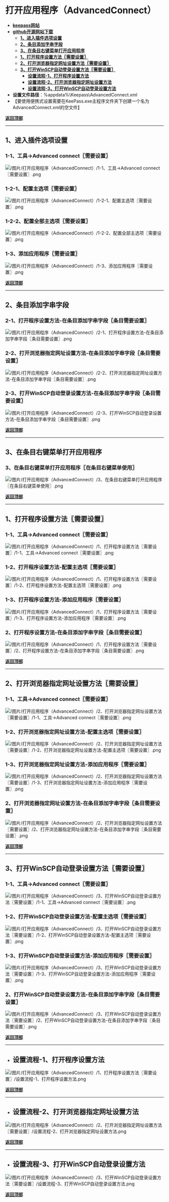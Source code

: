 # <a name="锚点0"></a>打开应用程序（AdvancedConnect）
- [**keepass网站**](https://keepass.info/plugins.html#advconn)
- [**github开源网站下载**](https://github.com/aalbng/AdvancedConnectPlugin/releases)
	- <a href="#锚点1">**1、进入插件选项设置**</a>
	- <a href="#锚点2">**2、条目添加字串字段**</a>
	- <a href="#锚点3">**3、在条目右键菜单打开应用程序**</a>
	- <a href="#锚点4">**1、打开程序设置方法〖需要设置〗**</a>
	- <a href="#锚点5">**2、打开浏览器指定网址设置方法〖需要设置〗**</a>
	- <a href="#锚点6">**3、打开WinSCP自动登录设置方法〖需要设置〗**</a>
		- <a href="#锚点7">**设置流程-1、打开程序设置方法**</a>
		- <a href="#锚点8">**设置流程-2、打开浏览器指定网址设置方法**</a>
		- <a href="#锚点9">**设置流程-3、打开WinSCP自动登录设置方法**</a>
- **设置文件路径**：%appdata%\Keepass\AdvancedConnect.xml
- 【要使用便携式设置需要在KeePass.exe主程序文件夹下创建一个名为AdvancedConnect.xml的空文件】

<a name="锚点1"></a><a href="#锚点0">**返回顶部**</a>
______________________________________________________________________________
## 1、进入插件选项设置
### 1-1、工具→Advanced connect〖需要设置〗
<p><img src="/图片/打开应用程序（AdvancedConnect）/1-1、工具→Advanced connect〖需要设置〗.png" alt="/图片/打开应用程序（AdvancedConnect）/1-1、工具→Advanced connect〖需要设置〗.png"/></p>

### 1-2-1、配置主选项〖需要设置〗
<p><img src="/图片/打开应用程序（AdvancedConnect）/1-2-1、配置主选项〖需要设置〗.png" alt="/图片/打开应用程序（AdvancedConnect）/1-2-1、配置主选项〖需要设置〗.png"/></p>

### 1-2-2、配置全部主选项〖需要设置〗
<p><img src="/图片/打开应用程序（AdvancedConnect）/1-2-2、配置全部主选项〖需要设置〗.png" alt="/图片/打开应用程序（AdvancedConnect）/1-2-2、配置全部主选项〖需要设置〗.png"/></p>

### 1-3、添加应用程序〖需要设置〗
<p><img src="/图片/打开应用程序（AdvancedConnect）/1-3、添加应用程序〖需要设置〗.png" alt="/图片/打开应用程序（AdvancedConnect）/1-3、添加应用程序〖需要设置〗.png"/></p>

<a name="锚点2"></a><a href="#锚点0">**返回顶部**</a>
______________________________________________________________________________
## 2、条目添加字串字段
### 2-1、打开程序设置方法-在条目添加字串字段〖条目需要设置〗
<p><img src="/图片/打开应用程序（AdvancedConnect）/2-1、打开程序设置方法-在条目添加字串字段〖条目需要设置〗.png" alt="/图片/打开应用程序（AdvancedConnect）/2-1、打开程序设置方法-在条目添加字串字段〖条目需要设置〗.png"/></p>

### 2-2、打开浏览器指定网址设置方法-在条目添加字串字段〖条目需要设置〗
<p><img src="/图片/打开应用程序（AdvancedConnect）/2-2、打开浏览器指定网址设置方法-在条目添加字串字段〖条目需要设置〗.png" alt="/图片/打开应用程序（AdvancedConnect）/2-2、打开浏览器指定网址设置方法-在条目添加字串字段〖条目需要设置〗.png"/></p>

### 2-3、打开WinSCP自动登录设置方法-在条目添加字串字段〖条目需要设置〗
<p><img src="/图片/打开应用程序（AdvancedConnect）/2-3、打开WinSCP自动登录设置方法-在条目添加字串字段〖条目需要设置〗.png" alt="/图片/打开应用程序（AdvancedConnect）/2-3、打开WinSCP自动登录设置方法-在条目添加字串字段〖条目需要设置〗.png"/></p>

<a name="锚点3"></a><a href="#锚点0">**返回顶部**</a>
______________________________________________________________________________
## 3、在条目右键菜单打开应用程序
### 3、在条目右键菜单打开应用程序〖在条目右键菜单使用〗
<p><img src="/图片/打开应用程序（AdvancedConnect）/3、在条目右键菜单打开应用程序〖在条目右键菜单使用〗.png" alt="/图片/打开应用程序（AdvancedConnect）/3、在条目右键菜单打开应用程序〖在条目右键菜单使用〗.png"/></p>

<a name="锚点4"></a><a href="#锚点0">**返回顶部**</a>
______________________________________________________________________________
## 1、打开程序设置方法〖需要设置〗
### 1-1、工具→Advanced connect〖需要设置〗
<p><img src="/图片/打开应用程序（AdvancedConnect）/1、打开程序设置方法〖需要设置〗/1-1、工具→Advanced connect〖需要设置〗.png" alt="/图片/打开应用程序（AdvancedConnect）/1、打开程序设置方法〖需要设置〗/1-1、工具→Advanced connect〖需要设置〗.png"/></p>

### 1-2、打开程序设置方法-配置主选项〖需要设置〗
<p><img src="/图片/打开应用程序（AdvancedConnect）/1、打开程序设置方法〖需要设置〗/1-2、打开程序设置方法-配置主选项〖需要设置〗.png" alt="/图片/打开应用程序（AdvancedConnect）/1、打开程序设置方法〖需要设置〗/1-2、打开程序设置方法-配置主选项〖需要设置〗.png"/></p>

### 1-3、打开程序设置方法-添加应用程序〖需要设置〗
<p><img src="/图片/打开应用程序（AdvancedConnect）/1、打开程序设置方法〖需要设置〗/1-3、打开程序设置方法-添加应用程序〖需要设置〗.png" alt="/图片/打开应用程序（AdvancedConnect）/1、打开程序设置方法〖需要设置〗/1-3、打开程序设置方法-添加应用程序〖需要设置〗.png"/></p>

### 2、打开程序设置方法-在条目添加字串字段〖条目需要设置〗
<p><img src="/图片/打开应用程序（AdvancedConnect）/1、打开程序设置方法〖需要设置〗/2、打开程序设置方法-在条目添加字串字段〖条目需要设置〗.png" alt="/图片/打开应用程序（AdvancedConnect）/1、打开程序设置方法〖需要设置〗/2、打开程序设置方法-在条目添加字串字段〖条目需要设置〗.png"/></p>

<a name="锚点5"></a><a href="#锚点0">**返回顶部**</a>
______________________________________________________________________________
## 2、打开浏览器指定网址设置方法〖需要设置〗
### 1-1、工具→Advanced connect〖需要设置〗
<p><img src="/图片/打开应用程序（AdvancedConnect）/2、打开浏览器指定网址设置方法〖需要设置〗/1-1、工具→Advanced connect〖需要设置〗.png" alt="/图片/打开应用程序（AdvancedConnect）/2、打开浏览器指定网址设置方法〖需要设置〗/1-1、工具→Advanced connect〖需要设置〗.png"/></p>

### 1-2、打开浏览器指定网址设置方法-配置主选项〖需要设置〗
<p><img src="/图片/打开应用程序（AdvancedConnect）/2、打开浏览器指定网址设置方法〖需要设置〗/1-2、打开浏览器指定网址设置方法-配置主选项〖需要设置〗.png" alt="/图片/打开应用程序（AdvancedConnect）/2、打开浏览器指定网址设置方法〖需要设置〗/1-2、打开浏览器指定网址设置方法-配置主选项〖需要设置〗.png"/></p>

### 1-3、打开浏览器指定网址设置方法-添加应用程序〖需要设置〗
<p><img src="/图片/打开应用程序（AdvancedConnect）/2、打开浏览器指定网址设置方法〖需要设置〗/1-3、打开浏览器指定网址设置方法-添加应用程序〖需要设置〗.png" alt="/图片/打开应用程序（AdvancedConnect）/2、打开浏览器指定网址设置方法〖需要设置〗/1-3、打开浏览器指定网址设置方法-添加应用程序〖需要设置〗.png"/></p>

### 2、打开浏览器指定网址设置方法-在条目添加字串字段〖条目需要设置〗
<p><img src="/图片/打开应用程序（AdvancedConnect）/2、打开浏览器指定网址设置方法〖需要设置〗/2、打开浏览器指定网址设置方法-在条目添加字串字段〖条目需要设置〗.png" alt="/图片/打开应用程序（AdvancedConnect）/2、打开浏览器指定网址设置方法〖需要设置〗/2、打开浏览器指定网址设置方法-在条目添加字串字段〖条目需要设置〗.png"/></p>

<a name="锚点6"></a><a href="#锚点0">**返回顶部**</a>
______________________________________________________________________________
## 3、打开WinSCP自动登录设置方法〖需要设置〗
### 1-1、工具→Advanced connect〖需要设置〗
<p><img src="/图片/打开应用程序（AdvancedConnect）/3、打开WinSCP自动登录设置方法〖需要设置〗/1-1、工具→Advanced connect〖需要设置〗.png" alt="/图片/打开应用程序（AdvancedConnect）/3、打开WinSCP自动登录设置方法〖需要设置〗/1-1、工具→Advanced connect〖需要设置〗.png"/></p>

### 1-2、打开WinSCP自动登录设置方法-配置主选项〖需要设置〗
<p><img src="/图片/打开应用程序（AdvancedConnect）/3、打开WinSCP自动登录设置方法〖需要设置〗/1-2、打开WinSCP自动登录设置方法-配置主选项〖需要设置〗.png" alt="/图片/打开应用程序（AdvancedConnect）/3、打开WinSCP自动登录设置方法〖需要设置〗/1-2、打开WinSCP自动登录设置方法-配置主选项〖需要设置〗.png"/></p>

### 1-3、打开WinSCP自动登录设置方法-添加应用程序〖需要设置〗
<p><img src="/图片/打开应用程序（AdvancedConnect）/3、打开WinSCP自动登录设置方法〖需要设置〗/1-3、打开WinSCP自动登录设置方法-添加应用程序〖需要设置〗.png" alt="/图片/打开应用程序（AdvancedConnect）/3、打开WinSCP自动登录设置方法〖需要设置〗/1-3、打开WinSCP自动登录设置方法-添加应用程序〖需要设置〗.png"/></p>

### 2、打开WinSCP自动登录设置方法-在条目添加字串字段〖条目需要设置〗
<p><img src="/图片/打开应用程序（AdvancedConnect）/3、打开WinSCP自动登录设置方法〖需要设置〗/2、打开WinSCP自动登录设置方法-在条目添加字串字段〖条目需要设置〗.png" alt="/图片/打开应用程序（AdvancedConnect）/3、打开WinSCP自动登录设置方法〖需要设置〗/2、打开WinSCP自动登录设置方法-在条目添加字串字段〖条目需要设置〗.png"/></p>

<a name="锚点7"></a><a href="#锚点0">**返回顶部**</a>
______________________________________________________________________________
- ## 设置流程-1、打开程序设置方法
<p><img src="/图片/打开应用程序（AdvancedConnect）/1、打开程序设置方法〖需要设置〗/设置流程-1、打开程序设置方法.png" alt="/图片/打开应用程序（AdvancedConnect）/1、打开程序设置方法〖需要设置〗/设置流程-1、打开程序设置方法.png"/></p>

<a name="锚点8"></a><a href="#锚点0">**返回顶部**</a>
______________________________________________________________________________
- ## 设置流程-2、打开浏览器指定网址设置方法
<p><img src="/图片/打开应用程序（AdvancedConnect）/2、打开浏览器指定网址设置方法〖需要设置〗/设置流程-2、打开浏览器指定网址设置方法.png" alt="/图片/打开应用程序（AdvancedConnect）/2、打开浏览器指定网址设置方法〖需要设置〗/设置流程-2、打开浏览器指定网址设置方法.png"/></p>

<a name="锚点9"></a><a href="#锚点0">**返回顶部**</a>
______________________________________________________________________________
- ## 设置流程-3、打开WinSCP自动登录设置方法
<p><img src="/图片/打开应用程序（AdvancedConnect）/3、打开WinSCP自动登录设置方法〖需要设置〗/设置流程-3、打开WinSCP自动登录设置方法.png" alt="/图片/打开应用程序（AdvancedConnect）/3、打开WinSCP自动登录设置方法〖需要设置〗/设置流程-3、打开WinSCP自动登录设置方法.png"/></p>

<a href="#锚点0">**返回顶部**</a>